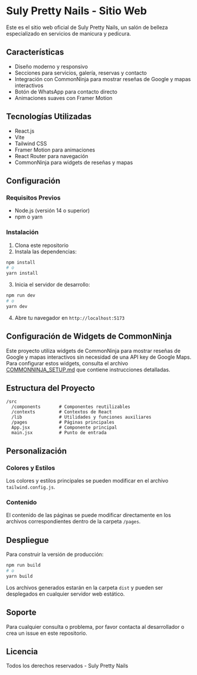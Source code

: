 # Suly Pretty Nails - Sitio Web

Este es el sitio web oficial de Suly Pretty Nails, un salón de belleza especializado en servicios de manicura y pedicura.

## Características

- Diseño moderno y responsivo
- Secciones para servicios, galería, reservas y contacto
- Integración con CommonNinja para mostrar reseñas de Google y mapas interactivos
- Botón de WhatsApp para contacto directo
- Animaciones suaves con Framer Motion

## Tecnologías Utilizadas

- React.js
- Vite
- Tailwind CSS
- Framer Motion para animaciones
- React Router para navegación
- CommonNinja para widgets de reseñas y mapas

## Configuración

### Requisitos Previos

- Node.js (versión 14 o superior)
- npm o yarn

### Instalación

1. Clona este repositorio
2. Instala las dependencias:

```bash
npm install
# o
yarn install
```

3. Inicia el servidor de desarrollo:

```bash
npm run dev
# o
yarn dev
```

4. Abre tu navegador en `http://localhost:5173`

## Configuración de Widgets de CommonNinja

Este proyecto utiliza widgets de CommonNinja para mostrar reseñas de Google y mapas interactivos sin necesidad de una API key de Google Maps. Para configurar estos widgets, consulta el archivo [COMMONNINJA_SETUP.md](./COMMONNINJA_SETUP.md) que contiene instrucciones detalladas.

## Estructura del Proyecto

```
/src
  /components       # Componentes reutilizables
  /contexts         # Contextos de React
  /lib              # Utilidades y funciones auxiliares
  /pages            # Páginas principales
  App.jsx           # Componente principal
  main.jsx          # Punto de entrada
```

## Personalización

### Colores y Estilos

Los colores y estilos principales se pueden modificar en el archivo `tailwind.config.js`.

### Contenido

El contenido de las páginas se puede modificar directamente en los archivos correspondientes dentro de la carpeta `/pages`.

## Despliegue

Para construir la versión de producción:

```bash
npm run build
# o
yarn build
```

Los archivos generados estarán en la carpeta `dist` y pueden ser desplegados en cualquier servidor web estático.

## Soporte

Para cualquier consulta o problema, por favor contacta al desarrollador o crea un issue en este repositorio.

## Licencia

Todos los derechos reservados - Suly Pretty Nails